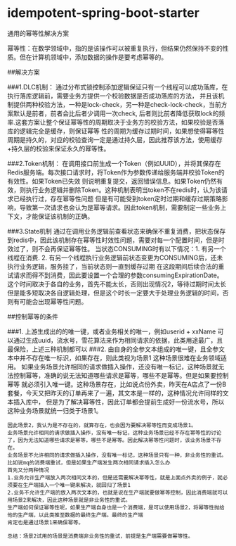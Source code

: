 # idempotent-spring-boot-starter
通用的幂等性解决方案

幂等性：在数学领域中，指的是该操作可以被重复执行，但结果仍然保持不变的性质。但在计算机领域中，添加数据的操作是要考虑幂等的。


##解决方案

###1.DLC机制：
    通过分布式锁控制添加逻辑保证只有一个线程可以成功落库，在执行落库逻辑前，需要业务方提供一个校验数据是否成功落库的方法，
    并且该机制提供两种校验方法，一种是lock-check，另一种是check-lock-check，当前方案默认是前者，前者会比后者少调用一次check,
    后者则比前者降低获取lock的频率.这套方案让整个保证幂等性的周期取决于业务方的校验方法，如果校验是否落库的逻辑完全是缓存，则保证幂等
    性的周期为缓存过期时间，如果想使得幂等性周期是持久的，对应的校验查询一定是通过持久层，因此推荐该方法，使用缓存+持久层的校验来保证永久的幂等性。

###2.Token机制：
    在调用接口前生成一个Token（例如UUID），并将其保存在Redis服务端。每次接口请求时，将Token作为参数传递给服务端并校验Token的有效性。如果Token已失效
    则说明重复提交，返回错误信息。如果Token仍然有效，则执行业务逻辑并删除Token。这种机制表明当token不在redis时，认为该请求已经执行过，存在幂等性问题
    但是有可能受到token定时过期和缓存过期策略影响，导致第一次请求也会认为是幂等请求。因此token机制，需要制定一些业务上下文，才能保证该机制的正确。

###3.State机制
    通过在调用业务逻辑前查看状态来确保不重复消费，把状态保存到redis中，因此该机制存在幂等性时效性问题，需要对每一个配置时间，但是时效过了，则不会再保证幂等性。
    当状态CONSUMING时有以下情况：1. 有另一个线程在消费. 2. 有另一个线程执行业务逻辑前状态变更为CONSUMING后，还未执行业务逻辑，服务挂了，当前状态则一直到缓存过期
    在这段期间后续合法的重试请求而得不到消费，因此要设置一个合理的参数consumingExpirationDate。这个时间取决于各自的业务，首先不能太长，否则出现情况2，等待过期时间太长
    但是能多短取决各自逻辑处理，但是这个时长一定要大于处理业务逻辑的时间，否则有可能会出现幂等性问题。


##控制幂等的条件

###1. 上游生成出的的唯一键，或者业务相关的唯一，例如userid + xxName
    可以通过生成uuid，流水号，雪花算法来作为相同请求的依据，此类用途最广，且最保险，上述三种机制都可以
###2. 由自身的全参文本组成的唯一键，且全参文本中并不存在唯一标识，如果存在，则此类视为场景1
    这种场景很难在业务领域适用。
    如果业务场景允许相同的请求做插入操作，还没有唯一标记，这种场景就无法控制幂等，准确的说无法知道哪些请求是幂等，哪些不是幂等。但是如果要控制幂等
    就必须引入唯一键。这种场景存在，比如说点份外卖，昨天在A店点了一份B套餐，今天又把昨天的订单再来了一遍，其文本是一样的，这种情况允许同样的文本插入库中，
    但是为了解决幂等性，因此订单都会提前生成好一份流水号，所以这种业务场景就统一归类于场景1。
    
    
    因此场景2，我认为是不存在的，就算存在，也会因为要解决幂等性而变成场景1。
    业务场景允许相同的请求做插入操作，没有唯一标记，这种业务场景已经不存在幂等性的讨论了，因为无法知道哪些请求是幂等，哪些不是幂等。因此解决幂等性问题时，该业务场景不存在。
    业务场景不允许相同的请求做插入操作，没有唯一标记，这种场景只有一种，非业务性的重试。
    比如说mq的消费端重试，但是如果生产端发生两次相同请求插入怎么办
    首先又分两种情况
    1.业务允许生产端放入两次相同文本的，但是还需要解决幂等性，就是上面点外卖的例子，就必须要在生产端插入一个唯一键来解决，就回归了场景1
    2.业务不允许生产端的放入两次文本的，也就是说在生产端就要做幂等控制，因此消费端就可以用场景2来解决，因此这种场景就是非业务性的重试。
    生产端如何保证幂等性呢，如果生产端自身也是一个消费端，是可以使用场景2，将幂等性抛给他的生产端，以此类推至数据的最终生产端。最终的生产端
    肯定也是通过场景1来确保幂等。

    总结：场景2试用的场景是消费端非业务性的重试，前提是生产端需要做幂等性。
    
